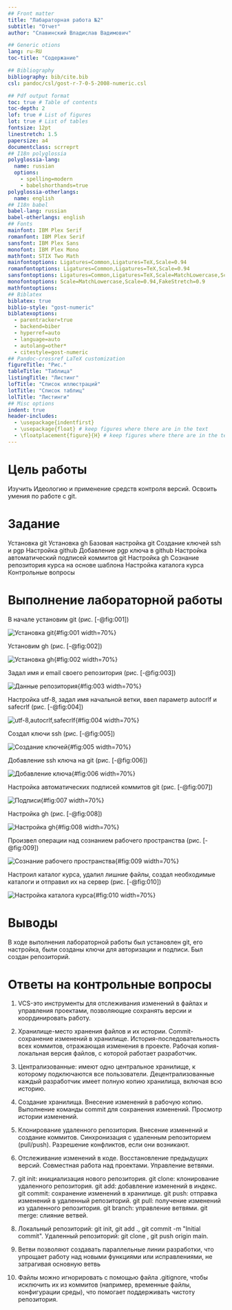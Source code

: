 ```yaml
---
## Front matter
title: "Лабараторная работа №2"
subtitle: "Отчет"
author: "Славинский Владислав Вадимович"

## Generic otions
lang: ru-RU
toc-title: "Содержание"

## Bibliography
bibliography: bib/cite.bib
csl: pandoc/csl/gost-r-7-0-5-2008-numeric.csl

## Pdf output format
toc: true # Table of contents
toc-depth: 2
lof: true # List of figures
lot: true # List of tables
fontsize: 12pt
linestretch: 1.5
papersize: a4
documentclass: scrreprt
## I18n polyglossia
polyglossia-lang:
  name: russian
  options:
	- spelling=modern
	- babelshorthands=true
polyglossia-otherlangs:
  name: english
## I18n babel
babel-lang: russian
babel-otherlangs: english
## Fonts
mainfont: IBM Plex Serif
romanfont: IBM Plex Serif
sansfont: IBM Plex Sans
monofont: IBM Plex Mono
mathfont: STIX Two Math
mainfontoptions: Ligatures=Common,Ligatures=TeX,Scale=0.94
romanfontoptions: Ligatures=Common,Ligatures=TeX,Scale=0.94
sansfontoptions: Ligatures=Common,Ligatures=TeX,Scale=MatchLowercase,Scale=0.94
monofontoptions: Scale=MatchLowercase,Scale=0.94,FakeStretch=0.9
mathfontoptions:
## Biblatex
biblatex: true
biblio-style: "gost-numeric"
biblatexoptions:
  - parentracker=true
  - backend=biber
  - hyperref=auto
  - language=auto
  - autolang=other*
  - citestyle=gost-numeric
## Pandoc-crossref LaTeX customization
figureTitle: "Рис."
tableTitle: "Таблица"
listingTitle: "Листинг"
lofTitle: "Список иллюстраций"
lotTitle: "Список таблиц"
lolTitle: "Листинги"
## Misc options
indent: true
header-includes:
  - \usepackage{indentfirst}
  - \usepackage{float} # keep figures where there are in the text
  - \floatplacement{figure}{H} # keep figures where there are in the text
---
```


# Цель работы

Изучить Идеологию и применение средств контроля версий. Освоить умения по работе с git.

# Задание

Установка git
Установка gh
Базовая настройка git
Создание ключей ssh и pgp
Настройка github
Добавление pgp ключа в github
Настройка автоматический подписей коммитов git
Настройка gh
Сознание репозитория курса на основе шаблона
Настройка каталога курса
Контрольные вопросы

# Выполнение лабораторной работы

В начале установим git (рис. [-@fig:001])

![Установка git](image/1.png){#fig:001 width=70%}

Установим gh (рис. [-@fig:002])

![Установка gh](image/2.png){#fig:002 width=70%}

Задал имя и email своего репозитория (рис. [-@fig:003])

![Данные репозитория](image/3.png){#fig:003 width=70%}

Настройка utf-8, задал имя начальной ветки, ввел параметр autocrlf и safecrlf (рис. [-@fig:004])

![utf-8,autocrlf,safecrlf](image/4.png){#fig:004 width=70%}

Создал ключи ssh (рис. [-@fig:005])

![Создание ключей](image/5.png){#fig:005 width=70%}

Добавление ssh ключа на git (рис. [-@fig:006])

![Добавление ключа](image/6.png){#fig:006 width=70%}

Настройка автоматических подписей коммитов git (рис. [-@fig:007])

![Подписи](image/7.png){#fig:007 width=70%}

Настройка gh (рис. [-@fig:008])

![Настройка gh](image/8.png){#fig:008 width=70%}

Произвел операции над сознанием рабочего пространства (рис. [-@fig:009])

![Сознание рабочего пространства](image/9.png){#fig:009 width=70%}
 
Настроил каталог курса, удалил лишние файлы, создал необходимые каталоги и отправил их на сервер (рис. [-@fig:010])

![Настройка каталога курса](image/10.png){#fig:010 width=70%}

# Выводы

В ходе выполнения лабораторной работы был установлен git, его настройка, были созданы ключи для авторизации и подписи. Был создан репозиторий. 

# Ответы на контрольные вопросы

1. VCS-это инструменты для отслеживания изменений в файлах и управления проектами, позволяющие сохранять версии и координировать работу.

2. Хранилище-место хранения файлов и их истории.
Commit-сохранение изменений в хранилище.
История-последовательность всех коммитов, отражающая изменения в проекте.
Рабочая копия-локальная версия файлов, с которой работает разработчик.

3. Централизованные: имеют одно центральное хранилище, к которому подключаются все пользователи.
Децентрализованные каждый разработчик имеет полную копию хранилища, включая всю историю.

4. Создание хранилища.
Внесение изменений в рабочую копию.
Выполнение команды commit для сохранения изменений.
Просмотр истории изменений.

5. Клонирование удаленного репозитория.
Внесение изменений и создание коммитов.
Синхронизация с удаленным репозиторием (pull/push).
Разрешение конфликтов, если они возникают.

6. Отслеживание изменений в коде.
Восстановление предыдущих версий.
Совместная работа над проектами.
Управление ветвями.

7. git init: инициализация нового репозитория.
git clone: клонирование удаленного репозитория.
git add: добавление изменений в индекс.
git commit: сохранение изменений в хранилище.
git push: отправка изменений в удаленный репозиторий.
git pull: получение изменений из удаленного репозитория.
git branch: управление ветвями.
git merge: слияние ветвей.

8. Локальный репозиторий: git init, git add ., git commit -m "Initial commit".
Удаленный репозиторий: git clone <url>, git push origin main.

9. Ветви позволяют создавать параллельные линии разработки, что упрощает работу над новыми функциями или исправлениями, не затрагивая основную ветвь

10. Файлы можно игнорировать с помощью файла .gitignore, чтобы исключить их из коммитов (например, временные файлы, конфигурации среды), что помогает поддерживать чистоту репозитория.
